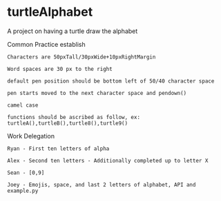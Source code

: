 # turtleAlphabet
A project on having a turtle draw the alphabet

Common Practice establish

    Characters are 50pxTall/30pxWide+10pxRightMargin

    Word spaces are 30 px to the right

    default pen position should be bottom left of 50/40 character space

    pen starts moved to the next character space and pendown()
    
    camel case

    functions should be ascribed as follow, ex: turtleA(),turtleB(),turtle8(),turtle9()

Work Delegation
    
    Ryan - First ten letters of alpha
    
    Alex - Second ten letters - Additionally completed up to letter X
    
    Sean - [0,9]
    
    Joey - Emojis, space, and last 2 letters of alphabet, API and example.py

